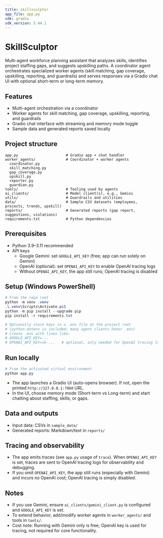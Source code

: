 ```yaml
---
title: skillsculptor
app_file: app.py
sdk: gradio
sdk_version: 5.44.1
---
```

# SkillSculptor

Multi-agent workforce planning assistant that analyzes skills, identifies project staffing gaps, and suggests upskilling paths. A coordinator agent orchestrates specialized worker agents (skill matching, gap coverage, upskilling, reporting, and guardrails) and serves responses via a Gradio chat UI with optional short-term or long-term memory.

## Features
- Multi-agent orchestration via a coordinator
- Worker agents for skill matching, gap coverage, upskilling, reporting, and guardrails
- Gradio chat interface with streaming and memory mode toggle
- Sample data and generated reports saved locally

## Project structure
```
app.py                      # Gradio app + chat handler
worker_agents/              # Coordinator + worker agents
  coordinator.py
  skill_matching.py
  gap_coverage.py
  upskill.py
  reporter.py
  guardian.py
tools/                      # Tooling used by agents
ai_clients/                 # Model client(s), e.g., Gemini
utils/                      # Guardrails and utilities
data/                       # Sample CSV datasets (employees, projects, trends, upskill)
reports/                    # Generated reports (gap report, suggestions, violations)
requirements.txt            # Python dependencies
```

## Prerequisites
- Python 3.9–3.11 recommended
- API keys
  - Google Gemini: set `GOOGLE_API_KEY` (free; app can run solely on Gemini)
  - OpenAI (optional): set `OPENAI_API_KEY` to enable OpenAI tracing logs
  - Without `OPENAI_API_KEY`, the app still runs; OpenAI tracing is disabled

## Setup (Windows PowerShell)
```powershell
# From the repo root
python -m venv .venv
.\.venv\Scripts\Activate.ps1
python -m pip install --upgrade pip
pip install -r requirements.txt

# Optionally store keys in a .env file at the project root
# (python-dotenv is included; many agent clients honor .env)
# Create .env with lines like:
# GOOGLE_API_KEY=...
# OPENAI_API_KEY=sk-...   # optional, only needed for OpenAI tracing logs
```

## Run locally
```powershell
# From the activated virtual environment
python app.py
```
- The app launches a Gradio UI (auto-opens browser). If not, open the printed `http://127.0.0.1:7860` URL.
- In the UI, choose memory mode (Short-term vs Long-term) and start chatting about staffing, skills, or gaps.

## Data and outputs
- Input data: CSVs in `sample_data/`
- Generated reports: Markdown/text in `reports/`

## Tracing and observability
- The app emits traces (see `app.py` usage of `trace`). When `OPENAI_API_KEY` is set, traces are sent to OpenAI tracing logs for observability and debugging.
- If you omit `OPENAI_API_KEY`, the app still runs (especially with Gemini) and incurs no OpenAI cost; OpenAI tracing is simply disabled.

## Notes
- If you use Gemini, ensure `ai_clients/gemini_client.py` is configured and `GOOGLE_API_KEY` is set.
- To extend behavior, add/modify worker agents in `worker_agents/` and tools in `tools/`.
- Cost note: Running with Gemini only is free; OpenAI key is used for tracing, not required for core functionality.
